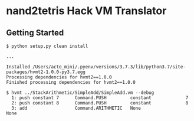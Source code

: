 # nand2tetris Hack VM Translator

## Getting Started

```shell script
$ python setup.py clean install

...

Installed /Users/acto_mini/.pyenv/versions/3.7.3/lib/python3.7/site-packages/hvmt2-1.0.0-py3.7.egg
Processing dependencies for hvmt2==1.0.0
Finished processing dependencies for hvmt2==1.0.0
```

```shell script
$ hvmt ../StackArithmetic/SimpleAdd/SimpleAdd.vm --debug
  1: push constant 7      Command.PUSH         constant             7                   
  2: push constant 8      Command.PUSH         constant             8                   
  3: add                  Command.ARITHMETIC   None                 None    
```

